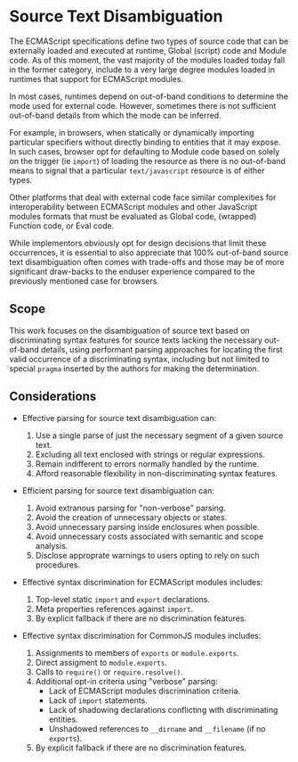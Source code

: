 ﻿# Source Text Disambiguation

The ECMAScript specifications define two types of source code that can be externally loaded and executed at runtime, Global (script) code and Module code. As of this moment, the vast majority of the modules loaded today fall in the former category, include to a very large degree modules loaded in runtimes that support for ECMAScript modules.

In most cases, runtimes depend on out-of-band conditions to determine the mode used for external code. However, sometimes there is not sufficient out-of-band details from which the mode can be inferred.

For example, in browsers, when statically or dynamically importing particular specifiers without directly binding to entities that it may expose. In such cases, browser opt for defaulting to Module code based on solely on the trigger (ie `import`) of loading the resource as there is no out-of-band means to signal that a particular `text/javascript` resource is of either types.

Other platforms that deal with external code face similar complexities for interoperability between ECMAScript modules and other JavaScript modules formats that must be evaluated as Global code, (wrapped) Function code, or Eval code.

While implementors obviously opt for design decisions that limit these occurrences, it is essential to also appreciate that 100% out-of-band source text disambiguation often comes with trade-offs and those may be of more significant draw-backs to the enduser experience compared to the previously mentioned case for browsers.

## Scope

This work focuses on the disambiguation of source text based on discriminating syntax features for source texts lacking the necessary out-of-band details, using performant parsing approaches for locating the first valid occurrence of a discriminating syntax, including but not limited to special `pragma` inserted by the authors for making the determination.

## Considerations

- Effective parsing for source text disambiguation can:

  1. Use a single parse of just the necessary segment of a given source text.
  2. Excluding all text enclosed with strings or regular expressions.
  3. Remain indifferent to errors normally handled by the runtime.
  4. Afford reasonable flexibility in non-discriminating syntax features.

- Efficient parsing for source text disambiguation can:

  1. Avoid extranous parsing for "non-verbose" parsing.
  2. Avoid the creation of unnecessary objects or states.
  3. Avoid unnecessary parsing inside enclosures when possible.
  4. Avoid unnecessary costs associated with semantic and scope analysis.
  5. Disclose approprate warnings to users opting to rely on such procedures.

- Effective syntax discrimination for ECMAScript modules includes:

  1. Top-level static `import` and `export` declarations.
  2. Meta properties references against `import`.
  3. By explicit fallback if there are no discrimination features.

- Effective syntax discrimination for CommonJS modules includes:

  1. Assignments to members of `exports` or `module.exports`.
  2. Direct assigment to `module.exports`.
  3. Calls to `require()` or `require.resolve()`.
  4. Additional opt-in criteria using "verbose" parsing:
     - Lack of ECMAScript modules discrimination criteria.
     - Lack of `import` statements.
     - Lack of shadowing declarations conflicting with discriminating entities.
     - Unshadowed references to `__dirname` and `__filename` (if no `exports`).
  5. By explicit fallback if there are no discrimination features.

